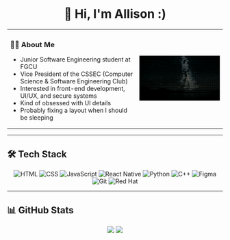 <h1 align="center">👋 Hi, I'm Allison :)</h1>

<table>
  <tr>
    <td width="60%">
      <h3>👩‍💻 About Me</h3>
      <ul>
        <li>Junior Software Engineering student at FGCU</li>
        <li>Vice President of the CSSEC (Computer Science & Software Engineering Club)</li>
        <li>Interested in front-end development, UI/UX, and secure systems</li>
        <li>Kind of obsessed with UI details</li>
        <li>Probably fixing a layout when I should be sleeping</li>
      </ul>
    </td>
    <td>
      <img src="https://github.com/abrown33914/abrown33914/blob/main/stars.gif?raw=true" width="230px" alt="stars gif"/>
    </td>
  </tr>
</table>

---

## 🛠 Tech Stack

<p align="center">
  <img src="https://cdn.jsdelivr.net/gh/devicons/devicon/icons/html5/html5-original.svg" width="40" height="40" alt="HTML" />
  <img src="https://cdn.jsdelivr.net/gh/devicons/devicon/icons/css3/css3-original.svg" width="40" height="40" alt="CSS" />
  <img src="https://cdn.jsdelivr.net/gh/devicons/devicon/icons/javascript/javascript-original.svg" width="40" height="40" alt="JavaScript" />
  <img src="https://cdn.jsdelivr.net/gh/devicons/devicon/icons/react/react-original.svg" width="40" height="40" alt="React Native" />
  <img src="https://cdn.jsdelivr.net/gh/devicons/devicon/icons/python/python-original.svg" width="40" height="40" alt="Python" />
  <img src="https://cdn.jsdelivr.net/gh/devicons/devicon/icons/cplusplus/cplusplus-original.svg" width="40" height="40" alt="C++" />
  <img src="https://cdn.jsdelivr.net/gh/devicons/devicon/icons/figma/figma-original.svg" width="40" height="40" alt="Figma" />
  <img src="https://cdn.jsdelivr.net/gh/devicons/devicon/icons/git/git-original.svg" width="40" height="40" alt="Git" />
  <img src="https://cdn.jsdelivr.net/gh/devicons/devicon/icons/redhat/redhat-original.svg" width="40" height="40" alt="Red Hat" />
</p>

---

## 📊 GitHub Stats

<p align="center">
  <img src="https://github-readme-stats.vercel.app/api?username=abrown33914&show_icons=true&theme=vision-friendly-dark&hide_border=true" height="165" />
  <img src="https://github-readme-stats.vercel.app/api/top-langs/?username=abrown33914&layout=compact&theme=vision-friendly-dark&hide_border=true" height="165" />
</p>
